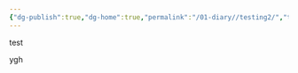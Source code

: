 ```yaml
---
{"dg-publish":true,"dg-home":true,"permalink":"/01-diary//testing2/","tags":["gardenEntry"],"dgPassFrontmatter":true}
---
```



test



ygh